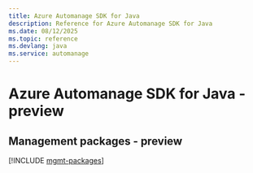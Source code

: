 ```yaml
---
title: Azure Automanage SDK for Java
description: Reference for Azure Automanage SDK for Java
ms.date: 08/12/2025
ms.topic: reference
ms.devlang: java
ms.service: automanage
---
```

# Azure Automanage SDK for Java - preview

## Management packages - preview
[!INCLUDE [mgmt-packages](automanage-mgmt-index.md)]